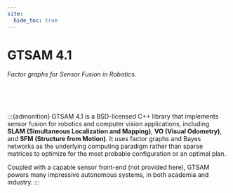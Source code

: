 ```yaml
---
site:
  hide_toc: true
---
```


# GTSAM 4.1

_*Factor graphs for Sensor Fusion in Robotics.*_

<br>
<br>
<br>

:::{admonition}
GTSAM 4.1 is a BSD-licensed C++ library that implements sensor fusion for robotics and computer vision applications, including **SLAM (Simultaneous Localization and Mapping)**, **VO (Visual Odometry)**, and **SFM (Structure from Motion)**. It uses factor graphs and Bayes networks as the underlying computing paradigm rather than sparse matrices to optimize for the most probable configuration or an optimal plan.

Coupled with a capable sensor front-end (not provided here), GTSAM powers many impressive autonomous systems, in both academia and industry.
:::
